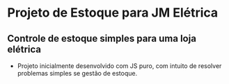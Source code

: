 # Projeto de Estoque para JM Elétrica
## Controle de estoque simples para uma loja elétrica

* Projeto inicialmente desenvolvido com JS puro, com intuito de resolver problemas simples se gestão de estoque.
